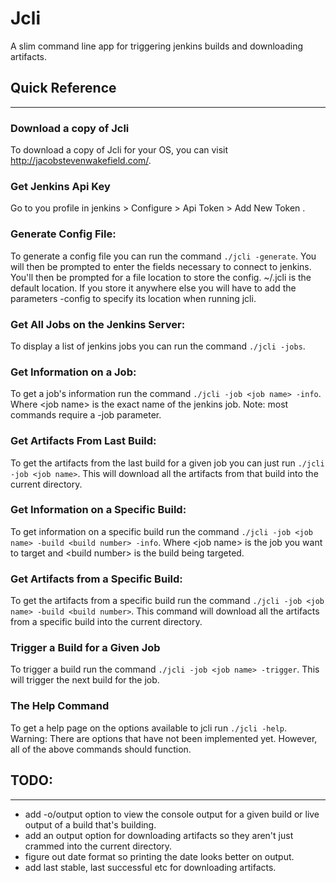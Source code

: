 # Jcli
A slim command line app for triggering jenkins builds and downloading artifacts.

## Quick Reference
***
### Download a copy of Jcli 
To download a copy of Jcli for your OS, you can visit http://jacobstevenwakefield.com/.

### Get Jenkins Api Key
Go to you profile in jenkins > Configure > Api Token > Add New Token .

### Generate Config File:
To generate a config file you can run the command ```./jcli -generate```. You will then be prompted to enter the fields necessary to connect to jenkins. You'll then be prompted for a file location to store the config. ~/.jcli is the default location. If you store it anywhere else you will have to add the parameters -config to specify its location when running jcli. 

### Get All Jobs on the Jenkins Server:
To display a list of jenkins jobs you can run the command ```./jcli -jobs```. 

### Get Information on a Job: 
To get a job's information run the command ```./jcli -job <job name> -info```. Where \<job name\> is the exact name of the jenkins job. Note: most commands require a -job parameter. 

### Get Artifacts From Last Build:
To get the artifacts from the last build for a given job you can just run ```./jcli -job <job name>```. This will download all the artifacts from that build into the current directory.

### Get Information on a Specific Build: 
To get information on a specific build run the command ```./jcli -job <job name> -build <build number> -info```. Where \<job name\> is the job you want to target and \<build number\> is the build being targeted. 

### Get Artifacts from a Specific Build: 
To get the artifacts from a specific build run the command ```./jcli -job <job name> -build <build number>```. This command will download all the artifacts from a specific build into the current directory. 

### Trigger a Build for a Given Job
To trigger a build run the command ```./jcli -job <job name> -trigger```. This will trigger the next build for the job.

### The Help Command
To get a help page on the options available to jcli run ```./jcli -help```. Warning: There are options that have not been implemented yet. However, all of the above commands should function.

## TODO:
***
* add -o/output option to view the console output for a given build or live output of a build that's building.
* add an output option for downloading artifacts so they aren't just crammed into the current directory.
* figure out date format so printing the date looks better on output.
* add last stable, last successful etc for downloading artifacts.